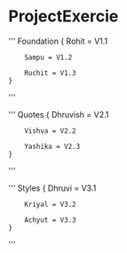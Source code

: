 # ProjectExercie

'''
Foundation 
    {
        Rohit = V1.1

        Sampu = V1.2

        Ruchit = V1.3
    }
'''

'''
Quotes 
    {
        Dhruvish = V2.1

        Vishva = V2.2

        Yashika = V2.3
    }
'''

'''
Styles 
    {
        Dhruvi = V3.1

        Kriyal = V3.2
        
        Achyut = V3.3
    }    
'''
